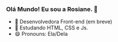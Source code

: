 ### Olá Mundo! Eu sou a Rosiane. 👋

- 🔭 Desenvolvedora Front-end (em breve)
- 🌱 Estudando HTML, CSS e Js.
- 😄 Pronouns: Ela/Dela

